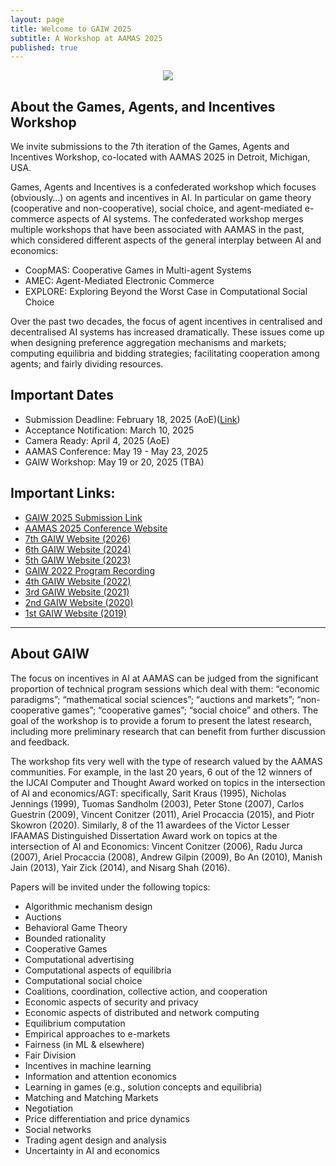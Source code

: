 ```yaml
---
layout: page
title: Welcome to GAIW 2025
subtitle: A Workshop at AAMAS 2025
published: true
---
```

<p style="text-align:center;"><img src="{{ 'img/darter.jpg' | relative_url }}" /></p>


<!--
## Thanks for a Great Workshop!
We had a great workshop this year – you can watch the full video on YouTube [Here](YouTube Link).

The full program and all papers will remain available on the [Program](https://preflib.github.io/gaiw2025/program/) page.

Look forward to seeing you all next time!
-->


## About the Games, Agents, and Incentives Workshop

We invite submissions to the 7th iteration of the Games, Agents and Incentives Workshop, co-located with AAMAS 2025 in Detroit, Michigan, USA.

Games, Agents and Incentives is a confederated workshop which focuses (obviously…) on agents and incentives in AI.  In particular on game theory (cooperative and non-cooperative), social choice, and agent-mediated e-commerce aspects of AI systems. The confederated workshop merges multiple workshops that have been associated with AAMAS in the past, which considered different aspects of the general interplay between AI and economics:
* CoopMAS: Cooperative Games in Multi-agent Systems
* AMEC:  Agent-Mediated Electronic Commerce
* EXPLORE: Exploring Beyond the Worst Case in Computational Social Choice

Over the past two decades, the focus of agent incentives in centralised and decentralised AI systems has increased dramatically. These issues come up when designing preference aggregation mechanisms and markets; computing equilibria and bidding strategies; facilitating cooperation among agents; and fairly dividing resources.

## Important Dates
* Submission Deadline: February 18, 2025 (AoE)([Link](https://openreview.net/group?id=ifaamas.org/AAMAS/2025/Workshop/GAIW#tab-your-consoles))
* Acceptance Notification: March 10, 2025
* Camera Ready: April 4, 2025 (AoE)
* AAMAS Conference: May 19 - May 23, 2025
* GAIW Workshop: May 19 or 20, 2025 (TBA)


<!--
## Important Dates
* ~~Submission Deadline: February 26, 2024 (AoE)~~
* ~~Acceptance Notification: March 28, 2024~~
* ~~Camera Ready: April 15, 2024 (AoE)~~
* AAMAS Conference: May 6 - May 10, 2024
* GAIW Workshop (WS09): May 6, 2024
-->

## Important Links:
* [GAIW 2025 Submission Link](https://openreview.net/group?id=ifaamas.org/AAMAS/2025/Workshop/GAIW#tab-your-consoles)
* [AAMAS 2025 Conference Website](https://aamas2025.org/)
* [7th GAIW Website (2026)](https://preflib.github.io/gaiw2025/)
* [6th GAIW Website (2024)](https://preflib.github.io/gaiw2024/)
* [5th GAIW Website (2023)](https://preflib.github.io/gaiw2023/)
* [GAIW 2022 Program Recording](https://youtu.be/HAb1wDhZg-g)
* [4th GAIW Website (2022)](https://preflib.github.io/gaiw2022/)
* [3rd GAIW Website (2021)](https://preflib.github.io/gaiw2021/)
* [2nd GAIW Website (2020)](http://www.agent-games-2020.preflib.org/)
* [1st GAIW Website (2019)](http://www.agent-games-2019.preflib.org/)

<!--
* [Invitation Letter Request Form for Visas](https://docs.google.com/forms/d/e/1FAIpQLSfImrBpc1mtcEypalnbvQ4gMRCgeYW92cWMGSPUYD8bcogpEQ/viewform)
-->
---

## About GAIW

The focus on incentives in AI at AAMAS can be judged from the significant proportion of technical program sessions which deal with them: “economic paradigms”; “mathematical social sciences”; “auctions and markets”; “non-cooperative games”; “cooperative games”; “social choice” and others. The goal of the workshop is to provide a forum to present the latest research, including more preliminary research that can benefit from further discussion and feedback.

The workshop fits very well with the type of research valued by the AAMAS communities. For example, in the last 20 years, 6 out of the 12 winners of the IJCAI Computer and Thought Award worked on topics in the intersection of AI and economics/AGT: specifically, Sarit Kraus (1995), Nicholas Jennings (1999), Tuomas Sandholm (2003), Peter Stone (2007), Carlos Guestrin (2009), Vincent Conitzer (2011), Ariel Procaccia (2015), and Piotr Skowron (2020). Similarly, 8 of the 11 awardees of the Victor Lesser IFAAMAS Distinguished Dissertation Award work on topics at the intersection of AI and Economics: Vincent Conitzer (2006), Radu Jurca (2007),  Ariel Procaccia (2008), Andrew Gilpin (2009), Bo An (2010), Manish Jain (2013), Yair Zick (2014), and Nisarg Shah (2016).

Papers will be invited under the following topics:

* Algorithmic mechanism design
* Auctions
* Behavioral Game Theory
* Bounded rationality
* Cooperative Games
* Computational advertising
* Computational aspects of equilibria
* Computational social choice
* Coalitions, coordination, collective action, and cooperation
* Economic aspects of security and privacy
* Economic aspects of distributed and network computing
* Equilibrium computation
* Empirical approaches to e-markets
* Fairness (in ML & elsewhere)
* Fair Division
* Incentives in machine learning
* Information and attention economics
* Learning in games (e.g., solution concepts and equilibria)
* Matching and Matching Markets
* Negotiation
* Price differentiation and price dynamics
* Social networks
* Trading agent design and analysis 
* Uncertainty in AI and economics

